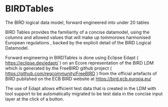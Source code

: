 # BIRDTables
The BIRD logical data model, forward engineered into under 20 tables

BIRD Tables provides the familiarity of a concise datamodel, using the columns and allowed values that will make up tommorows harmonised European regulations , backed by the explicit  detail of the BIRD Logical Datamodel.

Forward engineering in BIRDTables is done using Eclipse Edapt ( https://eclipse.dev/edapt/ ) on an Ecore representation of the BIRD LDM which is generated by the FreeBIRD github project ( https://github.com/regcommunity/FreeBIRD ) from the official artefacts of BIRD published on the ECB BIRD website at https://bird.ecb.europa.eu/

The use of Edapt allows efficient test data that is created in the LDM with tool support to be automatically migrated to be test data in the concise input layer at the click of a button.




